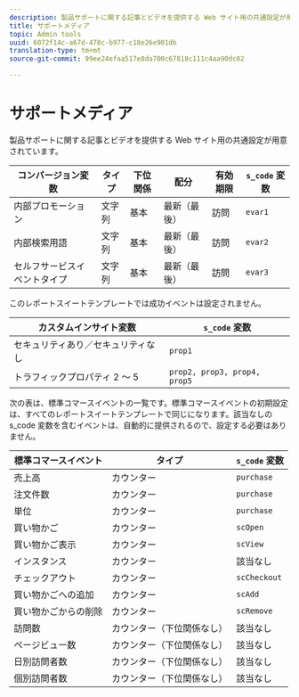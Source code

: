 ```yaml
---
description: 製品サポートに関する記事とビデオを提供する Web サイト用の共通設定が用意されています。
title: サポートメディア
topic: Admin tools
uuid: 6072f14c-a67d-470c-b977-c18e26e901db
translation-type: tm+mt
source-git-commit: 99ee24efaa517e8da700c67818c111c4aa90dc02

---
```



# サポートメディア

製品サポートに関する記事とビデオを提供する Web サイト用の共通設定が用意されています。

| コンバージョン変数 | タイプ | 下位関係 | 配分 | 有効期限 | `s_code` 変数 |
|---|---|---|---|---|---|
| 内部プロモーション | 文字列 | 基本 | 最新（最後） | 訪問 | `evar1` |
| 内部検索用語 | 文字列 | 基本 | 最新（最後） | 訪問 | `evar2` |
| セルフサービスイベントタイプ | 文字列 | 基本 | 最新（最後） | 訪問 | `evar3` |

このレポートスイートテンプレートでは成功イベントは設定されません。

| カスタムインサイト変数 | `s_code` 変数 |
|---|---|
| セキュリティあり／セキュリティなし | `prop1` |
| トラフィックプロパティ 2 ～ 5 | `prop2, prop3, prop4, prop5` |

次の表は、標準コマースイベントの一覧です。標準コマースイベントの初期設定は、すべてのレポートスイートテンプレートで同じになります。該当なしの s_code 変数を含むイベントは、自動的に提供されるので、設定する必要はありません。

| 標準コマースイベント | タイプ | `s_code` 変数 |
|---|---|---|
| 売上高 | カウンター | `purchase` |
| 注文件数 | カウンター | `purchase` |
| 単位 | カウンター | `purchase` |
| 買い物かご | カウンター | `scOpen` |
| 買い物かご表示 | カウンター | `scView` |
| インスタンス | カウンター | 該当なし |
| チェックアウト | カウンター | `scCheckout` |
| 買い物かごへの追加 | カウンター | `scAdd` |
| 買い物かごからの削除 | カウンター | `scRemove` |
| 訪問数 | カウンター（下位関係なし） | 該当なし |
| ページビュー数 | カウンター（下位関係なし） | 該当なし |
| 日別訪問者数 | カウンター（下位関係なし） | 該当なし |
| 個別訪問者数 | カウンター（下位関係なし） | 該当なし |

